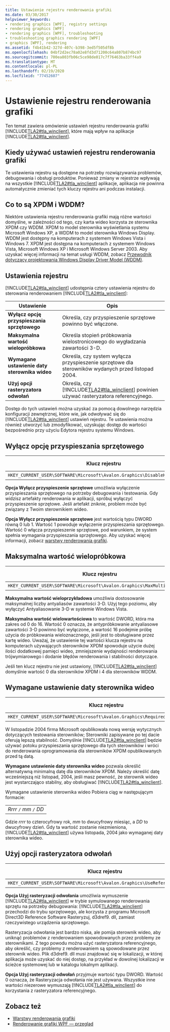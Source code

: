 ```yaml
---
title: Ustawienie rejestru renderowania grafiki
ms.date: 03/30/2017
helpviewer_keywords:
- rendering graphics [WPF], registry settings
- rendering graphics [WPF]
- rendering graphics [WPF], troubleshooting
- troubleshooting graphics rendering [WPF]
- graphics [WPF], rendering
ms.assetid: f4b41b42-327d-407c-b398-3ed5f505df8b
ms.openlocfilehash: 04bf2d2ec78a02e8fd3d71200c64a807b874bc97
ms.sourcegitcommit: 700ea803fb06c5ce98de017c7f76463ba33ff4a9
ms.translationtype: MT
ms.contentlocale: pl-PL
ms.lasthandoff: 02/19/2020
ms.locfileid: "77452607"
---
```

# <a name="graphics-rendering-registry-settings"></a>Ustawienie rejestru renderowania grafiki
Ten temat zawiera omówienie ustawień rejestru renderowania grafiki [!INCLUDE[TLA2#tla_winclient](../../../../includes/tla2sharptla-winclient-md.md)], które mają wpływ na aplikacje [!INCLUDE[TLA2#tla_winclient](../../../../includes/tla2sharptla-winclient-md.md)].  

<a name="overview"></a>   
## <a name="when-to-use-graphics-rendering-registry-settings"></a>Kiedy używać ustawień rejestru renderowania grafiki  
 Te ustawienia rejestru są dostępne na potrzeby rozwiązywania problemów, debugowania i obsługi produktów. Ponieważ zmiany w rejestrze wpływają na wszystkie [!INCLUDE[TLA2#tla_winclient](../../../../includes/tla2sharptla-winclient-md.md)] aplikacje, aplikacja nie powinna automatycznie zmieniać tych kluczy rejestru ani podczas instalacji.  
  
<a name="xpdmandwddm"></a>   
## <a name="what-are-xpdm-and-wddm"></a>Co to są XPDM i WDDM?  
 Niektóre ustawienia rejestru renderowania grafiki mają różne wartości domyślne, w zależności od tego, czy karta wideo korzysta ze sterownika XPDM czy WDDM. XPDM to model sterownika wyświetlania systemu Microsoft Windows XP, a WDDM to model sterownika Windows Display. WDDM jest dostępny na komputerach z systemem Windows Vista i Windows 7. XPDM jest dostępna na komputerach z systemem Windows Vista, Microsoft Windows XP i Microsoft Windows Server 2003. Aby uzyskać więcej informacji na temat usługi WDDM, zobacz [Przewodnik dotyczący projektowania Windows Display Driver Model (WDDM)](/windows-hardware/drivers/display/windows-vista-display-driver-model-design-guide).  
  
<a name="registry_settings"></a>   
## <a name="registry-settings"></a>Ustawienia rejestru  
 [!INCLUDE[TLA2#tla_winclient](../../../../includes/tla2sharptla-winclient-md.md)] udostępnia cztery ustawienia rejestru do sterowania renderowaniem [!INCLUDE[TLA2#tla_winclient](../../../../includes/tla2sharptla-winclient-md.md)]:  
  
|Ustawienie|Opis|  
|-------------|-----------------|  
|**Wyłącz opcję przyspieszania sprzętowego**|Określa, czy przyspieszenie sprzętowe powinno być włączone.|  
|**Maksymalna wartość wielopróbkowa**|Określa stopień próbkowania wielostronicowego do wygładzania zawartości 3-D.|  
|**Wymagane ustawienie daty sterownika wideo**|Określa, czy system wyłącza przyspieszenie sprzętowe dla sterowników wydanych przed listopad 2004.|  
|**Użyj opcji rasteryzatora odwołań**|Określa, czy [!INCLUDE[TLA2#tla_winclient](../../../../includes/tla2sharptla-winclient-md.md)] powinien używać rasteryzatora referencyjnego.|  
  
 Dostęp do tych ustawień można uzyskać za pomocą dowolnego narzędzia konfiguracji zewnętrznej, które wie, jak odwoływać się do [!INCLUDE[TLA2#tla_winclient](../../../../includes/tla2sharptla-winclient-md.md)] ustawień rejestru. Te ustawienia można również utworzyć lub zmodyfikować, uzyskując dostęp do wartości bezpośrednio przy użyciu Edytora rejestru systemu Windows.  
  
<a name="disablehardwareacceleration"></a>   
## <a name="disable-hardware-acceleration-option"></a>Wyłącz opcję przyspieszania sprzętowego  
  
|Klucz rejestru|Typ wartości|  
|------------------|----------------|  
|`HKEY_CURRENT_USER\SOFTWARE\Microsoft\Avalon.Graphics\DisableHWAcceleration`|DWORD|  
  
 **Opcja Wyłącz przyspieszenie sprzętowe** umożliwia wyłączenie przyspieszania sprzętowego na potrzeby debugowania i testowania. Gdy widzisz artefakty renderowania w aplikacji, spróbuj wyłączyć przyspieszenie sprzętowe. Jeśli artefakt zniknie, problem może być związany z Twoim sterownikiem wideo.  
  
 **Opcja Wyłącz przyspieszenie sprzętowe** jest wartością typu DWORD równą 0 lub 1. Wartość 1 powoduje wyłączenie przyspieszania sprzętowego. Wartość 0 włącza przyspieszenie sprzętowe, pod warunkiem, że system spełnia wymagania przyspieszania sprzętowego. Aby uzyskać więcej informacji, zobacz [warstwy renderowania grafiki](../advanced/graphics-rendering-tiers.md).  
  
<a name="maxmultisample"></a>   
## <a name="maximum-multisample-value"></a>Maksymalna wartość wielopróbkowa  
  
|Klucz rejestru|Typ wartości|  
|------------------|----------------|  
|`HKEY_CURRENT_USER\SOFTWARE\Microsoft\Avalon.Graphics\MaxMultisampleType`|DWORD|  
  
 **Maksymalna wartość wieloprzykładowa** umożliwia dostosowanie maksymalnej liczby antyaliasów zawartości 3-D. Użyj tego poziomu, aby wyłączyć Antyaliasowanie 3-D w systemie Windows Vista.  
  
 **Maksymalna wartość wielowartościowa** to wartość DWORD, która ma zakres od 0 do 16. Wartość 0 oznacza, że antypróbkowanie antyaliasowe zawartości 3-D powinno być wyłączone, a wartość 16 podejmie próbę użycia do próbkowania wieloznacznego, jeśli jest to obsługiwane przez kartę wideo. Uważaj, że ustawienie tej wartości klucza rejestru na komputerach używających sterowników XPDM spowoduje użycie dużej ilości dodatkowej pamięci wideo, zmniejszenie wydajności renderowania trójwymiarowego i dodanie błędów renderowania i stabilności dotyczące.  
  
 Jeśli ten klucz rejestru nie jest ustawiony, [!INCLUDE[TLA2#tla_winclient](../../../../includes/tla2sharptla-winclient-md.md)] domyślnie wartość 0 dla sterowników XPDM i 4 dla sterowników WDDM.  
  
<a name="requiredvideodriverdatesetting"></a>   
## <a name="required-video-driver-date-setting"></a>Wymagane ustawienie daty sterownika wideo  
  
|Klucz rejestru|Typ wartości|  
|------------------|----------------|  
|`HKEY_CURRENT_USER\SOFTWARE\Microsoft\Avalon.Graphics\RequiredVideoDriverDate`|Ciąg|  
  
 W listopadzie 2004 firma Microsoft opublikowała nową wersję wytycznych dotyczących testowania sterowników; Sterowniki zapisywane po tej dacie oferują lepszą stabilność. Domyślnie [!INCLUDE[TLA2#tla_winclient](../../../../includes/tla2sharptla-winclient-md.md)] będzie używać potoku przyspieszania sprzętowego dla tych sterowników i wróci do renderowania oprogramowania dla sterowników XPDM opublikowanych przed tą datą.  
  
 **Wymagane ustawienie daty sterownika wideo** pozwala określić alternatywną minimalną datę dla sterowników XPDM. Należy określić datę wcześniejszą niż listopad, 2004, jeśli masz pewność, że sterownik wideo jest wystarczająco stabilny, aby obsługiwać [!INCLUDE[TLA2#tla_winclient](../../../../includes/tla2sharptla-winclient-md.md)].  
  
 Wymagane ustawienie sterownika wideo Pobiera ciąg w następującym formacie:  
  
| |  
|-|  
|*Rrrr* `/` *mm* `/` *DD*|  
  
 Gdzie *rrrr* to czterocyfrowy rok, *mm* to dwucyfrowy miesiąc, a *DD* to dwucyfrowy dzień. Gdy ta wartość zostanie niezmieniona, [!INCLUDE[TLA2#tla_winclient](../../../../includes/tla2sharptla-winclient-md.md)] używa listopada, 2004 jako wymaganej daty sterownika wideo.  
  
<a name="usereferencerasterizeroption"></a>   
## <a name="use-reference-rasterizer-option"></a>Użyj opcji rasteryzatora odwołań  
  
|Klucz rejestru|Typ wartości|  
|------------------|----------------|  
|`HKEY_CURRENT_USER\SOFTWARE\Microsoft\Avalon.Graphics\UseReferenceRasterizer`|DWORD|  
  
 **Opcja Użyj rasteryzacji odwołania** umożliwia wymuszenie [!INCLUDE[TLA2#tla_winclient](../../../../includes/tla2sharptla-winclient-md.md)] w trybie symulowanego renderowania sprzętu na potrzeby debugowania: [!INCLUDE[TLA2#tla_winclient](../../../../includes/tla2sharptla-winclient-md.md)] przechodzi do trybu sprzętowego, ale korzysta z programu Microsoft Direct3D Reference Software Rasteryzuj, d3dref9. dll, zamiast rzeczywistego urządzenia sprzętowego.  
  
 Rasteryzacja odwołania jest bardzo niska, ale pomija sterownik wideo, aby uniknąć problemów z renderowaniem spowodowanych przez problemy ze sterownikami. Z tego powodu można użyć rasteryzatora referencyjnego, aby określić, czy problemy z renderowaniem są spowodowane przez sterownik wideo. Plik d3dref9. dll musi znajdować się w lokalizacji, w której aplikacja może uzyskać do niej dostęp, na przykład w dowolnej lokalizacji w ścieżce systemowej lub w katalogu lokalnym aplikacji.  
  
 **Opcja Użyj rasteryzacji odwołań** przyjmuje wartość typu DWORD. Wartość 0 oznacza, że Rasteryzacja odwołania nie jest używana. Wszystkie inne wartości niezerowe wymuszają [!INCLUDE[TLA2#tla_winclient](../../../../includes/tla2sharptla-winclient-md.md)] do korzystania z rasteryzatora referencyjnego.  
  
## <a name="see-also"></a>Zobacz też

- [Warstwy renderowania grafiki](../advanced/graphics-rendering-tiers.md)
- [Renderowanie grafiki WPF — przegląd](wpf-graphics-rendering-overview.md)
